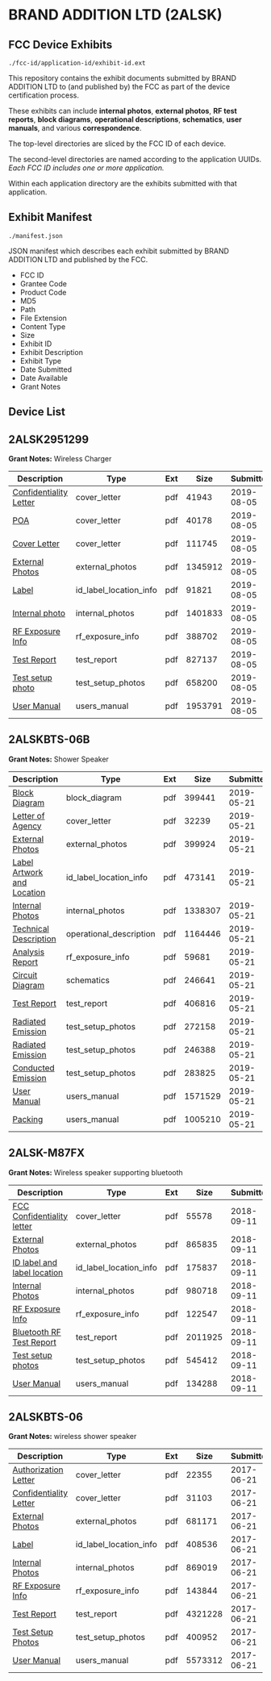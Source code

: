 # BRAND ADDITION LTD (2ALSK)
## FCC Device Exhibits

```
./fcc-id/application-id/exhibit-id.ext
```

This repository contains the exhibit documents submitted by BRAND ADDITION LTD to (and published by) the FCC as part of the device certification process.

These exhibits can include **internal photos**, **external photos**, **RF test reports**, **block diagrams**, **operational descriptions**, **schematics**, **user manuals**, and various **correspondence**.

The top-level directories are sliced by the FCC ID of each device.

The second-level directories are named according to the application UUIDs. *Each FCC ID includes one or more application.*

Within each application directory are the exhibits submitted with that application. 

## Exhibit Manifest

```
./manifest.json
```

JSON manifest which describes each exhibit submitted by BRAND ADDITION LTD and published by the FCC.

- FCC ID
- Grantee Code
- Product Code
- MD5
- Path
- File Extension
- Content Type
- Size
- Exhibit ID
- Exhibit Description
- Exhibit Type
- Date Submitted
- Date Available
- Grant Notes

## Device List
## 2ALSK2951299
**Grant Notes:** Wireless Charger

| Description | Type | Ext | Size | Submitted | Available |
| ----------- | ---- | --- | ---- | --------- | --------- |
| [Confidentiality Letter](2ALSK2951299/91816691a1680cb36be2367c4ff3e301/4385401.pdf) | cover_letter | pdf | 41943 | 2019-08-05 | 2019-08-05 |
| [POA](2ALSK2951299/91816691a1680cb36be2367c4ff3e301/4385402.pdf) | cover_letter | pdf | 40178 | 2019-08-05 | 2019-08-05 |
| [Cover Letter](2ALSK2951299/91816691a1680cb36be2367c4ff3e301/4385403.pdf) | cover_letter | pdf | 111745 | 2019-08-05 | 2019-08-05 |
| [External Photos](2ALSK2951299/91816691a1680cb36be2367c4ff3e301/4385407.pdf) | external_photos | pdf | 1345912 | 2019-08-05 | 2019-08-05 |
| [Label](2ALSK2951299/91816691a1680cb36be2367c4ff3e301/4385406.pdf) | id_label_location_info | pdf | 91821 | 2019-08-05 | 2019-08-05 |
| [Internal photo](2ALSK2951299/91816691a1680cb36be2367c4ff3e301/4385408.pdf) | internal_photos | pdf | 1401833 | 2019-08-05 | 2019-08-05 |
| [RF Exposure Info](2ALSK2951299/91816691a1680cb36be2367c4ff3e301/4385413.pdf) | rf_exposure_info | pdf | 388702 | 2019-08-05 | 2019-08-05 |
| [Test Report](2ALSK2951299/91816691a1680cb36be2367c4ff3e301/4385412.pdf) | test_report | pdf | 827137 | 2019-08-05 | 2019-08-05 |
| [Test setup photo](2ALSK2951299/91816691a1680cb36be2367c4ff3e301/4385409.pdf) | test_setup_photos | pdf | 658200 | 2019-08-05 | 2019-08-05 |
| [User Manual](2ALSK2951299/91816691a1680cb36be2367c4ff3e301/4385410.pdf) | users_manual | pdf | 1953791 | 2019-08-05 | 2019-08-05 |
## 2ALSKBTS-06B
**Grant Notes:** Shower Speaker

| Description | Type | Ext | Size | Submitted | Available |
| ----------- | ---- | --- | ---- | --------- | --------- |
| [Block Diagram](2ALSKBTS-06B/858608ea65ed96e18a711d0d6965910c/4286373.pdf) | block_diagram | pdf | 399441 | 2019-05-21 | 2019-05-21 |
| [Letter of Agency](2ALSKBTS-06B/858608ea65ed96e18a711d0d6965910c/4286369.pdf) | cover_letter | pdf | 32239 | 2019-05-21 | 2019-05-21 |
| [External Photos](2ALSKBTS-06B/858608ea65ed96e18a711d0d6965910c/4286379.pdf) | external_photos | pdf | 399924 | 2019-05-21 | 2019-05-21 |
| [Label Artwork and Location](2ALSKBTS-06B/858608ea65ed96e18a711d0d6965910c/4286380.pdf) | id_label_location_info | pdf | 473141 | 2019-05-21 | 2019-05-21 |
| [Internal Photos](2ALSKBTS-06B/858608ea65ed96e18a711d0d6965910c/4286381.pdf) | internal_photos | pdf | 1338307 | 2019-05-21 | 2019-05-21 |
| [Technical Description](2ALSKBTS-06B/858608ea65ed96e18a711d0d6965910c/4286372.pdf) | operational_description | pdf | 1164446 | 2019-05-21 | 2019-05-21 |
| [Analysis Report](2ALSKBTS-06B/858608ea65ed96e18a711d0d6965910c/4286382.pdf) | rf_exposure_info | pdf | 59681 | 2019-05-21 | 2019-05-21 |
| [Circuit Diagram](2ALSKBTS-06B/858608ea65ed96e18a711d0d6965910c/4286374.pdf) | schematics | pdf | 246641 | 2019-05-21 | 2019-05-21 |
| [Test Report](2ALSKBTS-06B/858608ea65ed96e18a711d0d6965910c/4286375.pdf) | test_report | pdf | 406816 | 2019-05-21 | 2019-05-21 |
| [Radiated Emission](2ALSKBTS-06B/858608ea65ed96e18a711d0d6965910c/4286376.pdf) | test_setup_photos | pdf | 272158 | 2019-05-21 | 2019-05-21 |
| [Radiated Emission](2ALSKBTS-06B/858608ea65ed96e18a711d0d6965910c/4286377.pdf) | test_setup_photos | pdf | 246388 | 2019-05-21 | 2019-05-21 |
| [Conducted Emission](2ALSKBTS-06B/858608ea65ed96e18a711d0d6965910c/4286378.pdf) | test_setup_photos | pdf | 283825 | 2019-05-21 | 2019-05-21 |
| [User Manual](2ALSKBTS-06B/858608ea65ed96e18a711d0d6965910c/4286370.pdf) | users_manual | pdf | 1571529 | 2019-05-21 | 2019-05-21 |
| [Packing](2ALSKBTS-06B/858608ea65ed96e18a711d0d6965910c/4286371.pdf) | users_manual | pdf | 1005210 | 2019-05-21 | 2019-05-21 |
## 2ALSK-M87FX
**Grant Notes:** Wireless speaker supporting bluetooth

| Description | Type | Ext | Size | Submitted | Available |
| ----------- | ---- | --- | ---- | --------- | --------- |
| [FCC Confidentiality letter](2ALSK-M87FX/7132565ebc8c74f87034c2809d657e8a/3999098.pdf) | cover_letter | pdf | 55578 | 2018-09-11 | 2018-09-11 |
| [External Photos](2ALSK-M87FX/7132565ebc8c74f87034c2809d657e8a/3999093.pdf) | external_photos | pdf | 865835 | 2018-09-11 | 2019-01-10 |
| [ID label and label location](2ALSK-M87FX/7132565ebc8c74f87034c2809d657e8a/3999099.pdf) | id_label_location_info | pdf | 175837 | 2018-09-11 | 2018-09-11 |
| [Internal Photos](2ALSK-M87FX/7132565ebc8c74f87034c2809d657e8a/3999094.pdf) | internal_photos | pdf | 980718 | 2018-09-11 | 2019-01-10 |
| [RF Exposure Info](2ALSK-M87FX/7132565ebc8c74f87034c2809d657e8a/3999100.pdf) | rf_exposure_info | pdf | 122547 | 2018-09-11 | 2018-09-11 |
| [Bluetooth RF Test Report](2ALSK-M87FX/7132565ebc8c74f87034c2809d657e8a/3999097.pdf) | test_report | pdf | 2011925 | 2018-09-11 | 2018-09-11 |
| [Test setup photos](2ALSK-M87FX/7132565ebc8c74f87034c2809d657e8a/3999095.pdf) | test_setup_photos | pdf | 545412 | 2018-09-11 | 2019-01-10 |
| [User Manual](2ALSK-M87FX/7132565ebc8c74f87034c2809d657e8a/3999096.pdf) | users_manual | pdf | 134288 | 2018-09-11 | 2019-01-10 |
## 2ALSKBTS-06
**Grant Notes:** wireless shower speaker

| Description | Type | Ext | Size | Submitted | Available |
| ----------- | ---- | --- | ---- | --------- | --------- |
| [Authorization Letter](2ALSKBTS-06/328852bc540ce659c8d397442faf642e/3434217.pdf) | cover_letter | pdf | 22355 | 2017-06-21 | 2017-06-21 |
| [Confidentiality Letter](2ALSKBTS-06/328852bc540ce659c8d397442faf642e/3434224.pdf) | cover_letter | pdf | 31103 | 2017-06-21 | 2017-06-21 |
| [External Photos](2ALSKBTS-06/328852bc540ce659c8d397442faf642e/3434220.pdf) | external_photos | pdf | 681171 | 2017-06-21 | 2017-06-21 |
| [Label](2ALSKBTS-06/328852bc540ce659c8d397442faf642e/3434222.pdf) | id_label_location_info | pdf | 408536 | 2017-06-21 | 2017-06-21 |
| [Internal Photos](2ALSKBTS-06/328852bc540ce659c8d397442faf642e/3434221.pdf) | internal_photos | pdf | 869019 | 2017-06-21 | 2017-06-21 |
| [RF Exposure Info](2ALSKBTS-06/328852bc540ce659c8d397442faf642e/3434227.pdf) | rf_exposure_info | pdf | 143844 | 2017-06-21 | 2017-06-21 |
| [Test Report](2ALSKBTS-06/328852bc540ce659c8d397442faf642e/3434226.pdf) | test_report | pdf | 4321228 | 2017-06-21 | 2017-06-21 |
| [Test Setup Photos](2ALSKBTS-06/328852bc540ce659c8d397442faf642e/3434225.pdf) | test_setup_photos | pdf | 400952 | 2017-06-21 | 2017-06-21 |
| [User Manual](2ALSKBTS-06/328852bc540ce659c8d397442faf642e/3434228.pdf) | users_manual | pdf | 5573312 | 2017-06-21 | 2017-06-21 |
